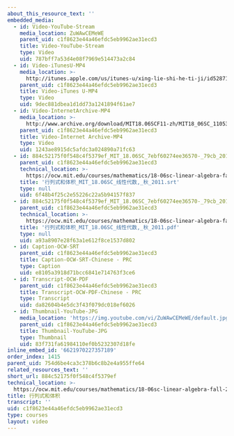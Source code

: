 ```yaml
---
about_this_resource_text: ''
embedded_media:
  - id: Video-YouTube-Stream
    media_location: ZuWAwCEMeWE
    parent_uid: c1f8623e44a46efdc5eb9962ae31ecd3
    title: Video-YouTube-Stream
    type: Video
    uid: 787bff7a53d4e08f7969e514473a2c84
  - id: Video-iTunesU-MP4
    media_location: >-
      http://itunes.apple.com/us/itunes-u/xing-lie-shi-he-ti-ji/id528718147?i=115568871
    parent_uid: c1f8623e44a46efdc5eb9962ae31ecd3
    title: Video-iTunes U-MP4
    type: Video
    uid: 9dec881dbea1d1dd73a1241894f61ae7
  - id: Video-InternetArchive-MP4
    media_location: >-
      http://www.archive.org/download/MIT18.06SCF11-zh/MIT18_06SC_110531_L4_zh-hans-cmn_300k.mp4
    parent_uid: c1f8623e44a46efdc5eb9962ae31ecd3
    title: Video-Internet Archive-MP4
    type: Video
    uid: 1243ae8915dc5afdc3a024890a71fc63
  - id: 884c52175f0f548c4f5379ef_MIT_18.06SC_7ebf60274ee36570-_79cb_2011.srt
    parent_uid: c1f8623e44a46efdc5eb9962ae31ecd3
    technical_location: >-
      https://ocw.mit.edu/courses/mathematics/18-06sc-linear-algebra-fall-2011/resource-index/884c52175f0f548c4f5379ef/884c52175f0f548c4f5379ef_MIT_18.06SC_7ebf60274ee36570-_79cb_2011.srt
    title: '行列式和体积_MIT_18.06SC_线性代数,_秋_2011.srt'
    type: null
    uid: 6f48b4f25c2e55226c22a5b94157f837
  - id: 884c52175f0f548c4f5379ef_MIT_18.06SC_7ebf60274ee36570-_79cb_2011.pdf
    parent_uid: c1f8623e44a46efdc5eb9962ae31ecd3
    technical_location: >-
      https://ocw.mit.edu/courses/mathematics/18-06sc-linear-algebra-fall-2011/resource-index/884c52175f0f548c4f5379ef/884c52175f0f548c4f5379ef_MIT_18.06SC_7ebf60274ee36570-_79cb_2011.pdf
    title: '行列式和体积_MIT_18.06SC_线性代数,_秋_2011.pdf'
    type: null
    uid: a93a8907e28f63a1e612f8ce1537d802
  - id: Caption-OCW-SRT
    parent_uid: c1f8623e44a46efdc5eb9962ae31ecd3
    title: Caption-OCW-SRT-Chinese - PRC
    type: Caption
    uid: e8105a3918d71bcc6841e714763f3ce6
  - id: Transcript-OCW-PDF
    parent_uid: c1f8623e44a46efdc5eb9962ae31ecd3
    title: Transcript-OCW-PDF-Chinese - PRC
    type: Transcript
    uid: da82604b4e5dc3f43f079dc018ef6026
  - id: Thumbnail-YouTube-JPG
    media_location: 'https://img.youtube.com/vi/ZuWAwCEMeWE/default.jpg'
    parent_uid: c1f8623e44a46efdc5eb9962ae31ecd3
    title: Thumbnail-YouTube-JPG
    type: Thumbnail
    uid: 83f731fa61984110ef0b5232307d18fe
inline_embed_id: '6621970227357189'
order_index: 1415
parent_uid: 754d6be4ca3c378b6c8b2e4a955ffe64
related_resources_text: ''
short_url: 884c52175f0f548c4f5379ef
technical_location: >-
  https://ocw.mit.edu/courses/mathematics/18-06sc-linear-algebra-fall-2011/resource-index/884c52175f0f548c4f5379ef
title: 行列式和体积
transcript: ''
uid: c1f8623e44a46efdc5eb9962ae31ecd3
type: courses
layout: video
---
```

